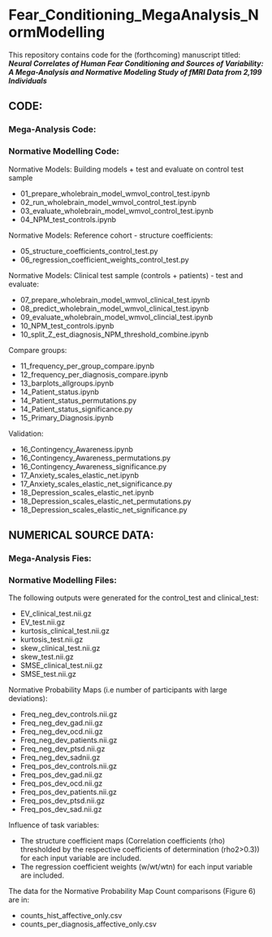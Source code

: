 # Fear_Conditioning_MegaAnalysis_NormModelling

This repository contains code for the (forthcoming) manuscript titled: 
**_Neural Correlates of Human Fear Conditioning and Sources of Variability: A Mega-Analysis and Normative Modeling Study of fMRI Data from 2,199 Individuals_**

## CODE:
### Mega-Analysis Code:



### Normative Modelling Code:
Normative Models: Building models + test and evaluate on control test sample
* 01_prepare_wholebrain_model_wmvol_control_test.ipynb
* 02_run_wholebrain_model_wmvol_control_test.ipynb
*  03_evaluate_wholebrain_model_wmvol_control_test.ipynb
*  04_NPM_test_controls.ipynb

Normative Models: Reference cohort - structure coefficients:
* 05_structure_coefficients_control_test.py
* 06_regression_coefficient_weights_control_test.py

Normative Models: Clinical test sample (controls + patients) - test and evaluate:
* 07_prepare_wholebrain_model_wmvol_clinical_test.ipynb
* 08_predict_wholebrain_model_wmvol_clinical_test.ipynb
* 09_evaluate_wholebrain_model_wmvol_clincial_test.ipynb
* 10_NPM_test_controls.ipynb
* 10_split_Z_est_diagnosis_NPM_threshold_combine.ipynb

Compare groups:
* 11_frequency_per_group_compare.ipynb
* 12_frequency_per_diagnosis_compare.ipynb
* 13_barplots_allgroups.ipynb
* 14_Patient_status.ipynb
* 14_Patient_status_permutations.py
* 14_Patient_status_significance.py
* 15_Primary_Diagnosis.ipynb

Validation:
* 16_Contingency_Awareness.ipynb
* 16_Contingency_Awareness_permutations.py
* 16_Contingency_Awareness_significance.py
* 17_Anxiety_scales_elastic_net.ipynb
* 17_Anxiety_scales_elastic_net_significance.py
* 18_Depression_scales_elastic_net.ipynb
* 18_Depression_scales_elastic_net_permutations.py
* 18_Depression_scales_elastic_net_significance.py

## NUMERICAL SOURCE DATA:
### Mega-Analysis Fies:

### Normative Modelling Files:
The following outputs were generated for the control_test and clinical_test:
* EV_clinical_test.nii.gz
* EV_test.nii.gz
* kurtosis_clinical_test.nii.gz
* kurtosis_test.nii.gz
* skew_clinical_test.nii.gz
* skew_test.nii.gz
* SMSE_clinical_test.nii.gz
* SMSE_test.nii.gz

Normative Probability Maps (i.e number of participants with large deviations): 
* Freq_neg_dev_controls.nii.gz
* Freq_neg_dev_gad.nii.gz
* Freq_neg_dev_ocd.nii.gz
* Freq_neg_dev_patients.nii.gz
* Freq_neg_dev_ptsd.nii.gz
* Freq_neg_dev_sadnii.gz
* Freq_pos_dev_controls.nii.gz
* Freq_pos_dev_gad.nii.gz
* Freq_pos_dev_ocd.nii.gz
* Freq_pos_dev_patients.nii.gz
* Freq_pos_dev_ptsd.nii.gz
* Freq_pos_dev_sad.nii.gz

Influence of task variables:
* The structure coefficient maps (Correlation coefficients (rho) thresholded by the respective coefficients of determination (rho2>0.3)) for each input variable are included.
* The regression coefficient weights (w/wt/wtn) for each input variable are included.

The data for the Normative Probability Map Count comparisons (Figure 6) are in:
* counts_hist_affective_only.csv
* counts_per_diagnosis_affective_only.csv




